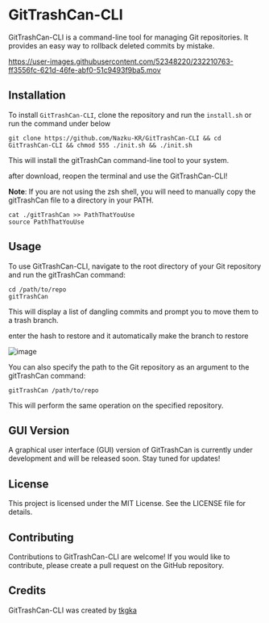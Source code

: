 # GitTrashCan-CLI

GitTrashCan-CLI is a command-line tool for managing Git repositories. It provides an easy way to rollback deleted commits by mistake.

https://user-images.githubusercontent.com/52348220/232210763-ff3556fc-621d-46fe-abf0-51c9493f9ba5.mov


## Installation

To install `GitTrashCan-CLI`, clone the repository and run the `install.sh` or run the command under below

```shell
git clone https://github.com/Nazku-KR/GitTrashCan-CLI && cd GitTrashCan-CLI && chmod 555 ./init.sh && ./init.sh
```

This will install the gitTrashCan command-line tool to your system.

after download, reopen the terminal and use the GitTrashCan-CLI!

**Note**: If you are not using the zsh shell, you will need to manually copy the gitTrashCan file to a directory in your PATH.

```shell
cat ./gitTrashCan >> PathThatYouUse
source PathThatYouUse
```

## Usage

To use GitTrashCan-CLI, navigate to the root directory of your Git repository and run the gitTrashCan command:

```shell
cd /path/to/repo
gitTrashCan
```

This will display a list of dangling commits and prompt you to move them to a trash branch. 

enter the hash to restore and it automatically make the branch to restore

![image](https://user-images.githubusercontent.com/52348220/232210599-82289ef8-7ba2-4e70-841c-1dfcbe9df248.png)

You can also specify the path to the Git repository as an argument to the gitTrashCan command:

```shell
gitTrashCan /path/to/repo
```
This will perform the same operation on the specified repository.

## GUI Version

A graphical user interface (GUI) version of GitTrashCan is currently under development and will be released soon. Stay tuned for updates!

## License

This project is licensed under the MIT License. See the LICENSE file for details.

## Contributing

Contributions to GitTrashCan-CLI are welcome! If you would like to contribute, please create a pull request on the GitHub repository.

## Credits

GitTrashCan-CLI was created by [tkgka](https://github.com/tkgka)
